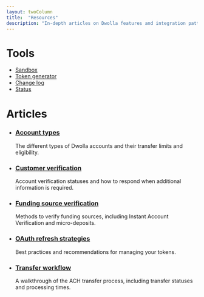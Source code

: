 ```yaml
---
layout: twoColumn
title:  "Resources"
description: "In-depth articles on Dwolla features and integration patterns."
---
```


<h1>Tools</h1>
<ul class="icon-links">
    <li><a href="/resources/sandbox.html" class="icon-tools-sandbox">Sandbox</a></li>
    <li><a href="https://tokengenerator.dwolla.com" class="icon-tools-token-generator">Token generator</a></li>
    <li><a href="/resources/changelog.html" class="icon-tools-change-log">Change log</a></li>
    <li><a href="http://status.dwolla.com" target="_blank" class="icon-tools-status">Status</a></li>
</ul>
<h1>Articles</h1>
<ul class="article-list">
    <li>
        <h3><a href="/resources/account-types.html">Account types</a></h3>
        <p>The different types of Dwolla accounts and their transfer limits and eligibility.</p>
    </li>
    <li>
        <h3><a href="/resources/customer-verification.html">Customer verification</a></h3>
        <p>Account verification statuses and how to respond when additional information is required.</p>
    </li>
    <li>
        <h3><a href="/resources/funding-source-verification.html">Funding source verification</a></h3>
        <p>Methods to verify funding sources, including Instant Account Verification and micro-deposits.</p>
    </li>
    <li>
        <h3><a href="/resources/oauth-refresh-strategies.html">OAuth refresh strategies</a></h3>
        <p>Best practices and recommendations for managing your tokens.</p>
    </li>
    <li>
        <h3><a href="/resources/transfer-workflow.html">Transfer workflow</a></h3>
        <p>A walkthrough of the ACH transfer process, including transfer statuses and processing times.</p>
    </li>
</ul>